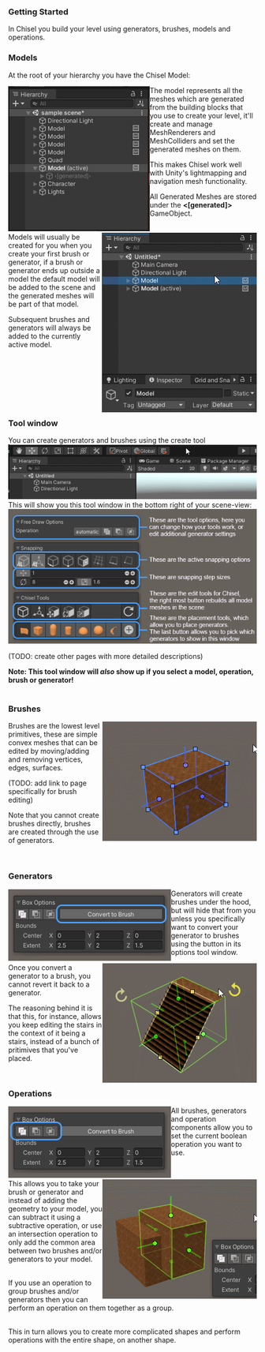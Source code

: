 ### Getting Started

In Chisel you build your level using generators, brushes, models and operations.

### Models
At the root of your hierarchy you have the Chisel Model:

<span style="float:left;padding-right:8">![Model](Documentation/Images/hierarchy_model.png)</span>

The model represents all the meshes which are generated from the building blocks 
that you use to create your level, it'll create and manage MeshRenderers and 
MeshColliders and set the generated meshes on them.

This makes Chisel work well with Unity's lightmapping and navigation mesh functionality.

All Generated Meshes are stored under the **<[generated]>** GameObject.

<span style="float:right;padding-left:8">![Active Model](Documentation/Images/active_model.gif)</span>

<p style="clear: left"></p>

Models will usually be created for you when you create your first brush or generator, 
if a brush or generator ends up outside a model the default model will be added to the 
scene and the generated meshes will be part of that model.

Subsequent brushes and generators will always be added to the currently active model.


<p style="clear: both"></p>

### Tool window

You can create generators and brushes using the create tool
<span style="float:left;padding-right:8">![Create Tool](Documentation/Images/select_create_tool.gif)</span>
<p style="clear: both"></p>

This will show you this tool window in the bottom right of your scene-view:
![Create Tool Window](Documentation/Images/tool_window_create.png)

(TODO: create other pages with more detailed descriptions)

**Note: This tool window will *also* show up if you select a model, operation, brush or generator!**
<br/>
<br/>

### Brushes
<span style="float:right;padding-left:8">![Brush Editing](Documentation/Images/brush_editing.gif)</span>

Brushes are the lowest level primitives, these are simple convex meshes that can be edited by moving/adding and removing vertices, edges, surfaces.

(TODO: add link to page specifically for brush editing)

Note that you cannot create brushes directly, brushes are created through the use of generators.
<p style="clear: both"></p>
<br/>

### Generators
<span style="float:left;padding-right:8">![Convert To Brush](Documentation/Images/convert_to_brush.png)</span>

Generators will create brushes under the hood, but will hide that from you unless you specifically 
want to convert your generator to brushes using the button in its options tool window.

<span style="float:right;padding-left:8">![Stairs Generator](Documentation/Images/stairs_generator.gif)</span>

<p style="clear: left"></p>
Once you convert a generator to a brush, you cannot revert it back to a generator.

The reasoning behind it is that this, for instance, allows you keep editing the stairs in the context of it being a stairs, instead of a bunch of pritimives that you've placed.
<p style="clear: both"></p>

### Operations
<span style="float:left;padding-right:8">![Operations](Documentation/Images/generator_operations.png)</span>

All brushes, generators and operation components allow you to set the current boolean operation you want to use.

<span style="float:right;padding-left:8">![CSG Operations](Documentation/Images/csg_operations.gif)</span>

<p style="clear: left"></p>
This allows you to take your brush or generator and instead of adding the geometry to your model, you can subtract it using a subtractive operation,
or use an intersection operation to only add the common area between two brushes and/or generators to your model.

<br/>If you use an operation to group brushes and/or generators then you can perform an operation on them together as a group.<br/>

<br/>This in turn allows you to create more complicated shapes and perform operations with the entire shape, on another shape.
